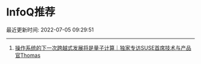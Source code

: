 # InfoQ推荐

最近更新时间: 2022-07-05 09:29:51

--- 
1. [操作系统的下一次跨越式发展将是量子计算｜独家专访SUSE首席技术与产品官Thomas](https://www.infoq.cn/article/HmppHMJseJVj7sZkR7Te) 
